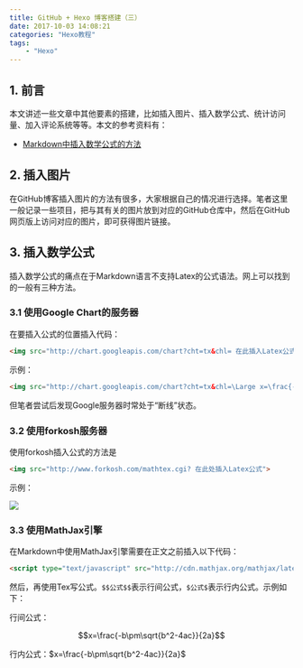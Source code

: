 ```yaml
---
title: GitHub + Hexo 博客搭建（三）
date: 2017-10-03 14:08:21
categories: "Hexo教程"
tags: 
    - "Hexo"
---
```


<script type="text/javascript" src="http://cdn.mathjax.org/mathjax/latest/MathJax.js?config=default"></script>

## 1. 前言
本文讲述一些文章中其他要素的搭建，比如插入图片、插入数学公式、统计访问量、加入评论系统等等。本文的参考资料有：
* [Markdown中插入数学公式的方法](http://blog.csdn.net/xiahouzuoxin/article/details/26478179)

<!-- more -->

## 2. 插入图片
在GitHub博客插入图片的方法有很多，大家根据自己的情况进行选择。笔者这里一般记录一些项目，把与其有关的图片放到对应的GitHub仓库中，然后在GitHub网页版上访问对应的图片，即可获得图片链接。

## 3. 插入数学公式
插入数学公式的痛点在于Markdown语言不支持Latex的公式语法。网上可以找到的一般有三种方法。
### 3.1 使用Google Chart的服务器
在要插入公式的位置插入代码：
```html
<img src="http://chart.googleapis.com/chart?cht=tx&chl= 在此插入Latex公式" style="border:none;">
```
示例：
```html
<img src="http://chart.googleapis.com/chart?cht=tx&chl=\Large x=\frac{-b\pm\sqrt{b^2-4ac}}{2a}" style="border:none;">
```
但笔者尝试后发现Google服务器时常处于“断线”状态。

### 3.2 使用forkosh服务器
使用forkosh插入公式的方法是
```html
<img src="http://www.forkosh.com/mathtex.cgi? 在此处插入Latex公式">
```
示例：

<img src="http://www.forkosh.com/mathtex.cgi? \Large x=\frac{-b\pm\sqrt{b^2-4ac}}{2a}">


### 3.3 使用MathJax引擎
在Markdown中使用MathJax引擎需要在正文之前插入以下代码：
```html
<script type="text/javascript" src="http://cdn.mathjax.org/mathjax/latest/MathJax.js?config=default"></script>
```

然后，再使用Tex写公式。`$$公式$$`表示行间公式，`$公式$`表示行内公式。示例如下：

行间公式：

$$x=\frac{-b\pm\sqrt{b^2-4ac}}{2a}$$

行内公式：$x=\frac{-b\pm\sqrt{b^2-4ac}}{2a}$